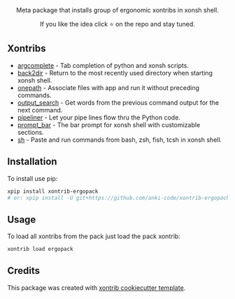 <p align="center">
Meta package that installs group of ergonomic xontribs in xonsh shell.
</p>

<p align="center">  
If you like the idea click ⭐ on the repo and stay tuned.
</p>


## Xontribs

* [argcomplete](https://github.com/anki-code/xontrib-argcomplete) - Tab completion of python and xonsh scripts.
* [back2dir](https://github.com/anki-code/xontrib-back2dir) - Return to the most recently used directory when starting xonsh shell.
* [onepath](https://github.com/anki-code/xontrib-onepath) - Associate files with app and run it without preceding commands.
* [output_search](https://github.com/tokenizer/xontrib-output-search) -  Get words from the previous command output for the next command.
* [pipeliner](https://github.com/anki-code/xontrib-pipeliner) - Let your pipe lines flow thru the Python code.
* [prompt_bar](https://github.com/anki-code/xontrib-prompt-bar) - The bar prompt for xonsh shell with customizable sections. 
* [sh](https://github.com/anki-code/xontrib-sh) - Paste and run commands from bash, zsh, fish, tcsh in xonsh shell.

## Installation

To install use pip:

```bash
xpip install xontrib-ergopack
# or: xpip install -U git+https://github.com/anki-code/xontrib-ergopack
```

## Usage
To load all xontribs from the pack just load the pack xontrib:
```bash
xontrib load ergopack
```

## Credits

This package was created with [xontrib cookiecutter template](https://github.com/xonsh/xontrib-cookiecutter).